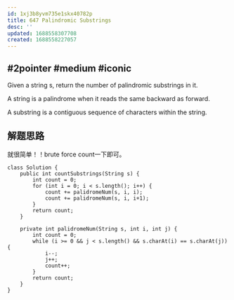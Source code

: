 ```yaml
---
id: 1xj3b8yvm735e1skx40782p
title: 647 Palindromic Substrings
desc: ''
updated: 1688558307708
created: 1688558227057
---
```

## #2pointer #medium #iconic

Given a string s, return the number of palindromic substrings in it.

A string is a palindrome when it reads the same backward as forward.

A substring is a contiguous sequence of characters within the string.

## 解题思路

就很简单！！brute force count一下即可。

```
class Solution {
    public int countSubstrings(String s) {
        int count = 0;
        for (int i = 0; i < s.length(); i++) {
            count += palidromeNum(s, i, i);
            count += palidromeNum(s, i, i+1);
        }
        return count;
    }

    private int palidromeNum(String s, int i, int j) {
        int count = 0;
        while (i >= 0 && j < s.length() && s.charAt(i) == s.charAt(j)) {
            i--;
            j++;
            count++;
        }
        return count;
    }
}
```